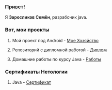 ### Привет!

Я **Заросликов Семён**, разрабочик java.

### Вот, мои проекты

1. Мой проект под Android - [Мое Хозяйство](https://путь/к/ссылке)

2. Репозиторий с дипломной работой - [Диплом](https://github.com/CEMKAAS/pcs-final-diplom)

3. Домашние работы по курсу Java - [Работы](https://github.com/CEMKAAS/CEMKAAS/blob/main/HomeWork)

### Сертификаты Нетологии 

1. Java - [Сертификат](https://github.com/CEMKAAS/CEMKAAS/blob/main/certificate.pdf)

